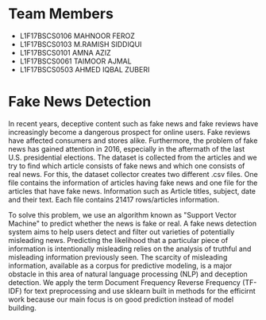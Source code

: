 # Team Members
* L1F17BSCS0106 MAHNOOR FEROZ
* L1F17BSCS0103 M.RAMISH SIDDIQUI
* L1F17BSCS0101 AMNA AZIZ
* L1F17BSCS0061 TAIMOOR AJMAL
* L1F17BSCS0503 AHMED IQBAL ZUBERI

# Fake News Detection
<p>In recent years, deceptive content such as fake news and fake reviews have increasingly become a dangerous prospect for online users. Fake reviews have affected consumers and stores alike. Furthermore, the problem of fake news has gained attention in 2016, especially in the aftermath of the last U.S. presidential elections. The dataset is collected from the articles and we try to find which article consists of fake news and which one consists of real news. For this, the dataset collector creates two different .csv files. One file contains the information of articles having fake news and one file for the articles that have fake news. Information such as Article titles, subject, date and their text. Each file contains 21417 rows/articles information.</p>
<p>To solve this problem, we use an algorithm known as "Support Vector Machine" to predict whether the news is fake or real. A fake news detection system aims to help users detect and filter out varieties of potentially misleading news. Predicting the likelihood that a particular piece of information is intentionally misleading relies on the analysis of truthful and misleading information previously seen. The scarcity of misleading information, available as a corpus for predictive modeling, is a major obstacle in this area of natural language processing (NLP) and deception detection. We apply the term Document Frequency Reverse Frequency (TF-IDF) for text preprocessing and use sklearn built in methods for the efficirnt work because our main focus is on good prediction instead of model building. </p>
